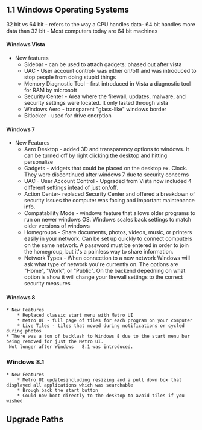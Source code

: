 ## 1.1 Windows Operating Systems 

32 bit vs 64 bit 
    - refers to the way a CPU handles data- 64 bit handles more data than 32 bit
    - Most computers today are 64 bit machines
#### Windows Vista  
 * New features
    * Sidebar - can be used to attach gadgets; phased out after vista
    * UAC - User account control- was either on/off and was introduced to stop people from doing stupid things
    * Memory Diagnostic Tool - first introduced in Vista a diagnostic tool for RAM by microsoft
    * Security Center - Area where the firewall, updates, malware, and security settings were located. It only lasted through vista
    * Windows Aero - transparent "glass-like" windows border
    * Bitlocker - used for drive encrption 
 
 #### Windows 7
  * New Features
       * Aero Desktop - added 3D and transparency options to windows. It can be turned off by right clicking the desktop and hitting personalize
       * Gadgets - widgets that could be placed on the desktop ex. Clock. They were discontinued after windows 7 due to security concerns
       * UAC - User Account Control - Upgraded from Vista now included 4 different settings intead of just on/off. 
       * Action Center- replaced Security Center and offered a breakdown of security issues the computer was facing and important maintenance info. 
       * Compatability Mode - windows feature that allows older programs to run on newer windows OS. Windows scales back settings to match older versions of windows
       * Homegroups - Share documents, photos, videos, music, or printers easily in your network. Can be set up quickly to connect computers on the same network. A password must be entered in order to join the homegroup, but it's a painless way to share information.
       * Network Types - When connection to a new network Windows will ask what type of network you're currently on. The options are "Home", "Work", or "Public". On the backend depedning on what option is show it will change your firewall settings to the correct security measures
       
 #### Windows 8 
    * New Features
        * Replaced classic start menu with Metro UI
        * Metro UI - full page of tiles for each program on your computer
        * Live Tiles - tiles that moved during notifications or cycled during photos
    * There was a ton of backlash to Windows 8 due to the start menu bar being removed for just the Metro UI. 
     Not longer after Windows   8.1 was introduced. 
    
### Windows 8.1
    * New Features
        * Metro UI updatesincluding resizing and a pull down box that displayed all applications which was searchable
        * Brough back the start button
        * Could now boot directly to the desktop to avoid tiles if you wished

## Upgrade Paths



